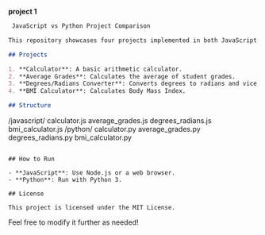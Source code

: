 **project 1**



```markdown
 JavaScript vs Python Project Comparison

This repository showcases four projects implemented in both JavaScript and Python to compare the two languages:

## Projects

1. **Calculator**: A basic arithmetic calculator.
2. **Average Grades**: Calculates the average of student grades.
3. **Degrees/Radians Converter**: Converts degrees to radians and vice versa.
4. **BMI Calculator**: Calculates Body Mass Index.

## Structure

```
/javascript/
    calculator.js
    average_grades.js
    degrees_radians.js
    bmi_calculator.js
/python/
    calculator.py
    average_grades.py
    degrees_radians.py
    bmi_calculator.py
```

## How to Run

- **JavaScript**: Use Node.js or a web browser.
- **Python**: Run with Python 3.

## License

This project is licensed under the MIT License.

```

Feel free to modify it further as needed!
